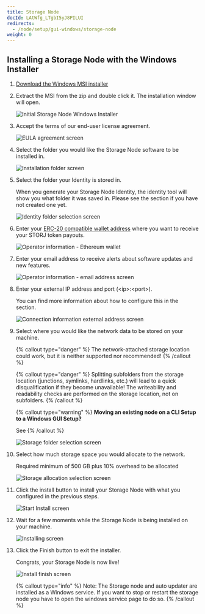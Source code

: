 ```yaml
---
title: Storage Node
docId: LAtWfg_LTgbI5yJ8PILUI
redirects:
  - /node/setup/gui-windows/storage-node
weight: 0
---
```


## Installing a Storage Node with the Windows Installer

1. [Download the Windows MSI installer](https://github.com/storj/storj/releases/latest/download/storagenode_windows_amd64.msi.zip)

2. Extract the MSI from the zip and double click it. The installation window will open.

   ![Initial Storage Node Windows Installer](https://link.storjshare.io/raw/jua7rls6hkx5556qfcmhrqed2tfa/docs/images/4NFWY9VWzCdRltHBoU8px_pasted-image-0.png)

3. Accept the terms of our end-user license agreement.

   ![EULA agreement screen](https://link.storjshare.io/raw/jua7rls6hkx5556qfcmhrqed2tfa/docs/images/6VUhKAYMC7D58hliKFMEA_pasted-image-0.png)

4. Select the folder you would like the Storage Node software to be installed in.

   ![Installation folder screen](https://link.storjshare.io/raw/jua7rls6hkx5556qfcmhrqed2tfa/docs/images/JHl6cIzjMQRn8-hISrONa_pasted-image-0.png)

5. Select the folder your Identity is stored in.

   When you generate your Storage Node Identity, the identity tool will show you what folder it was saved in. Please see the [](docId:aT6VAB297OWLd4vqeXxf5) section if you have not created one yet.

   ![Identity folder selection screen](https://link.storjshare.io/raw/jua7rls6hkx5556qfcmhrqed2tfa/docs/images/LL0TW17fdolT5vFvZa0OX_pasted-image-0.png)

6. Enter your [ERC-20 compatible wallet address](https://support.storj.io/hc/en-us/articles/360026611692-How-do-I-hold-STORJ-What-is-a-valid-address-or-compatible-wallet-) where you want to receive your STORJ token payouts.

   ![Operator information - Ethereum wallet](https://link.storjshare.io/raw/jua7rls6hkx5556qfcmhrqed2tfa/docs/images/85j1PrZepUeQGCYMGFKJw_pasted-image-0.png)

7. Enter your email address to receive alerts about software updates and new features.

   ![Operator information - email address screen](https://link.storjshare.io/raw/jua7rls6hkx5556qfcmhrqed2tfa/docs/images/0rIVxCc7BpUKcgcHjjtcc_pasted-image-0.png)

8. Enter your external IP address and port (\<ip>:\<port>).

   You can find more information about how to configure this in the [](docId:y0jltT-HzKPmDefi532sd) section.

   ![Connection information external address screen](https://link.storjshare.io/raw/jua7rls6hkx5556qfcmhrqed2tfa/docs/images/y3A1AmFxJJqUpZOzSdm1J_pasted-image-0.png)

9. Select where you would like the network data to be stored on your machine.

   {% callout type="danger"  %}
   The network-attached storage location could work, but it is neither supported nor recommended!
   {% /callout %}

   {% callout type="danger"  %}
   Splitting subfolders from the storage location (junctions, symlinks, hardlinks, etc.) will lead to a quick disqualification if they become unavailable!
   The writeability and readability checks are performed on the storage location, not on subfolders.
   {% /callout %}

   {% callout type="warning"  %}
   **Moving an existing node on a CLI Setup to a Windows GUI Setup?**
   
   See [](docId:PsB_5Yp43KeN0DszuE2DN)
   {% /callout %}

   ![Storage folder selection screen](https://link.storjshare.io/raw/jua7rls6hkx5556qfcmhrqed2tfa/docs/images/i8pjCLqJCL9JuQnPFALsH_pasted-image-0.png)

10. Select how much storage space you would allocate to the network.

    Required minimum of 500 GB plus 10% overhead to be allocated

    ![Storage allocation selection screen](https://link.storjshare.io/raw/jua7rls6hkx5556qfcmhrqed2tfa/docs/images/VjaAz47vLIdzwwIN_dTS3_pasted-image-0.png)

11. Click the install button to install your Storage Node with what you configured in the previous steps.

    ![Start Install screen](https://link.storjshare.io/raw/jua7rls6hkx5556qfcmhrqed2tfa/docs/images/9wV8dvx17NjtWyp4sVOwg_pasted-image-0.png)

12. Wait for a few moments while the Storage Node is being installed on your machine.

    ![Installing screen](https://link.storjshare.io/raw/jua7rls6hkx5556qfcmhrqed2tfa/docs/images/LcQyXb63xCsrB_DZrIHaX_pasted-image-0.png)

13. Click the Finish button to exit the installer.

    Congrats, your Storage Node is now live!

    ![Install finish screen](https://link.storjshare.io/raw/jua7rls6hkx5556qfcmhrqed2tfa/docs/images/gLOwNZjPUw8q4ZecabrXQ_pasted-image-0.png)

    {% callout type="info"  %}
    Note: The Storage node and auto updater are installed as a Windows service. If you want to stop or restart the storage node you have to open the windows service page to do so.
    {% /callout %}
